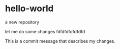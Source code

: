 # hello-world
a new repository

let me do some changes
fdfdfdfdfdfdfd

This is a commit message that describes my changes.

